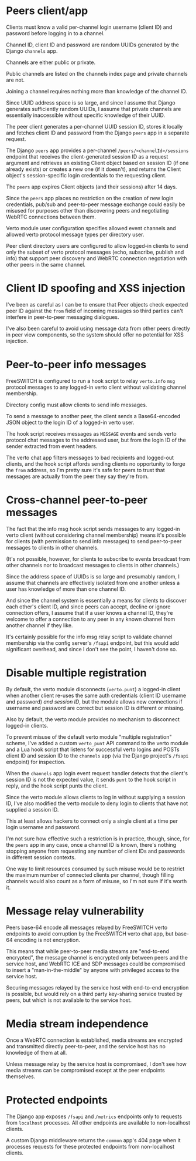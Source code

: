 # Peers client/app

Clients must know a valid
per-channel login username (client ID) and password
before logging in to a channel.

Channel ID, client ID and password
are random UUIDs
generated by the Django `channels` app.

Channels are either public or private.

Public channels
are listed on the channels index page
and private channels are not.

Joining a channel
requires nothing more
than knowledge of the channel ID.

Since UUID address space is so large,
and since I assume that Django
generates sufficiently random UUIDs,
I assume that private channels
are essentially inaccessible
without specific knowledge of their UUID.

The peer client
generates a per-channel UUID session ID,
stores it locally
and fetches client ID and password
from the Django `peers` app
in a separate request.

The Django `peers` app
provides a per-channel `/peers/<channelId>/sessions` endpoint
that receives the client-generated session ID
as a request argument
and retrieves an existing Client object
based on session ID
(if one already exists)
or creates a new one
(if it doesn't),
and returns the Client object's
session-specific login credentials
to the requesting client.

The `peers` app
expires Client objects
(and their sessions)
after 14 days.

Since the `peers` app
places no restriction
on the creation of new login credentials,
pub/sub and peer-to-peer message exchange
could easily be misused
for purposes other than discovering peers
and negotiating WebRTC connections between them.

Verto module user configuration
specifies allowed event channels
and allowed verto protocol message types
per directory user.

Peer client directory users
are configured to allow logged-in clients
to send only the subset of verto protocol messages
(echo, subscribe, publish and info)
that support peer discovery
and WebRTC connection negotiation
with other peers in the same channel.


# Client ID spoofing and XSS injection

I've been as careful as I can be
to ensure that Peer objects
check expected peer ID
against the `from` field of incoming messages
so third parties
can't interfere in peer-to-peer messaging dialogues.

I've also been careful
to avoid using message data
from other peers
directly in peer view components,
so the system should offer
no potential for XSS injection.


# Peer-to-peer info messages

FreeSWITCH is configured
to run a hook script
to relay `verto.info` `msg` protocol messages
to any logged-in verto client
without validating channel membership.

Directory config
must allow clients to send info messages.

To send a message to another peer,
the client sends a Base64-encoded JSON object
to the login ID of a logged-in verto user.

The hook script
receives messages as `MESSAGE` events
and sends verto protocol chat messages
to the addressed user,
but from the login ID of the sender
extracted from event headers.

The verto chat app
filters messages to bad recipients
and logged-out clients,
and the hook script
affords sending clients
no opportunity to forge
the `from` address,
so I'm pretty sure it's safe
for peers to trust
that messages are actually from
the peer they say they're from. 


# Cross-channel peer-to-peer messages

The fact that the info msg hook script
sends messages to any logged-in verto client
(without considering channel membership)
means it's possible for clients
(with permission to send info messages)
to send peer-to-peer messages
to clients in other channels.

(It's not possible,
however,
for clients to subscribe to events
broadcast from other channels
nor to broadcast messages
to clients in other channels.)

Since the address space of UUIDs is so large
and presumably random,
I assume that channels
are effectively isolated from one another
unless a user
has knowledge of
more than one channel ID.

And since the channel system is essentially
a means for clients to discover
each other's client ID,
and since peers can accept, decline or ignore
connection offers,
I assume that if a user knows a channel ID,
they're welcome to offer a connection
to any peer in any known channel
from another channel if they like.

It's certainly possible
for the info msg relay script
to validate channel membership
via the config server's `/fsapi` endpoint,
but this would add significant overhead,
and since I don't see the point,
I haven't done so.


# Disable multiple registration

By default,
the verto module
disconnects (`verto.punt`) a logged-in client
when another client
re-uses the same auth credentials
(client ID username and password)
*and session ID*,
but the module allows new connections
if username and password are correct
but session ID is different or missing.

Also by default,
the verto module
provides no mechanism to disconnect
logged-in clients.

To prevent misuse
of the default verto module
"multiple registration" scheme,
I've added a custom `verto_punt` API command
to the verto module
and a Lua hook script
that listens for successful verto logins
and POSTs client ID and session ID
to the `channels` app
(via the Django project's `/fsapi` endpoint)
for inspection.

When the `channels` app
login event request handler
detects that the client's session ID
is not the expected value,
it sends `punt` to the hook script in reply,
and the hook script punts the client.

Since the verto module
allows clients to log in
without supplying a session ID,
I've also modified the verto module
to deny login
to clients that have not supplied a session ID.

This at least allows hackers
to connect only a single client
at a time
per login username and password.

I'm not sure how effective
such a restriction is in practice,
though,
since,
for the `peers` app in any case,
once a channel ID is known,
there's nothing stopping anyone
from requesting any number of
client IDs and passwords
in different session contexts.

One way to limit
resources consumed
by such misuse
would be to restrict
the maximum number of connected clients
per channel,
though filling channels
would also count as a form of misuse,
so I'm not sure if it's worth it.


# Message relay vulnerability

Peers base-64 encode
all messages relayed
by FreeSWITCH verto endpoints
to avoid corruption
by the FreeSWITCH verto chat app,
but base-64 encoding
is not encryption.

This means that
while peer-to-peer media streams
are "end-to-end encrypted",
the message channel
is encrypted only between peers
and the service host,
and WebRTC ICE and SDP messages
could be compromised
to insert a "man-in-the-middle"
by anyone with privileged access
to the service host.

Securing messages
relayed by the service host
with end-to-end encryption
is possible,
but would rely on
a third party key-sharing service
trusted by peers,
but which is not available
to the service host.


# Media stream independence

Once a WebRTC connection is established,
media streams are encrypted
and transmitted directly peer-to-peer,
and the service host
has no knowledge of them at all.

Unless message relay
by the service host is compromised,
I don't see how media streams
can be compromised
except at the peer endpoints themselves.


# Protected endpoints

The Django app
exposes `/fsapi` and `/metrics` endpoints
only to requests from `localhost` processes.
All other endpoints are available
to non-localhost clients.

A custom Django middleware
returns the `common` app's 404 page
when it processes requests
for these protected endpoints
from non-localhost clients.
